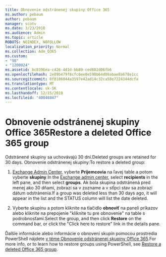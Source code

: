 ```yaml
---
title: Obnovenie odstránenej skupiny Office 365
ms.author: pebaum
author: pebaum
manager: scotv
ms.date: 3/23/2018
ms.audience: Admin
ms.topic: article
ROBOTS: NOINDEX, NOFOLLOW
localization_priority: Normal
ms.collection: Adm_O365
ms.custom:
- "98"
- "1200024"
ms.assetid: bc0396ea-c426-4d1d-bb89-ced602d06fb6
ms.openlocfilehash: 2e89b479f8cfc0ee0e590b64d09abae8a678e1cc
ms.sourcegitcommit: 0f0186044a3597e42ad14c32ca58e7224344dcfa
ms.translationtype: MT
ms.contentlocale: sk-SK
ms.lasthandoff: 12/15/2019
ms.locfileid: "40048847"
---
```

# <a name="restore-a-deleted-office-365-group"></a><span data-ttu-id="7749c-102">Obnovenie odstránenej skupiny Office 365</span><span class="sxs-lookup"><span data-stu-id="7749c-102">Restore a deleted Office 365 group</span></span>

<span data-ttu-id="7749c-103">Odstránené skupiny sa uchovávajú 30 dní.</span><span class="sxs-lookup"><span data-stu-id="7749c-103">Deleted groups are retained for 30 days.</span></span> <span data-ttu-id="7749c-104">Obnovenie odstránenej skupiny:</span><span class="sxs-lookup"><span data-stu-id="7749c-104">To restore a deleted group:</span></span>
  
1. <span data-ttu-id="7749c-105">[Exchange Admin Center](https://outlook.office365.com/ecp/), vyberte **Príjemcovia** na ľavej table a potom vyberte **skupiny**.</span><span class="sxs-lookup"><span data-stu-id="7749c-105">In the [Exchange admin center](https://outlook.office365.com/ecp/), select **recipients** in the left pane, and then select **groups**.</span></span> <span data-ttu-id="7749c-106">Ak bola skupina odstránená pred menej ako 30 dňami, zobrazí sa v zozname a v stĺpci stav sa zobrazí dátum odstránenia.</span><span class="sxs-lookup"><span data-stu-id="7749c-106">If a group was deleted less than 30 days ago, it will appear in the list and the STATUS column will list the date deleted.</span></span>

2. <span data-ttu-id="7749c-107">Vyberte skupinu a potom kliknite na tlačidlo **obnoviť** na paneli príkazov alebo kliknite na prepojenie "kliknite tu pre obnovenie" na table s podrobnosťami.</span><span class="sxs-lookup"><span data-stu-id="7749c-107">Select the group, and then click **Restore** on the command bar, or click the "Click here to restore" link in the details pane.</span></span>

<span data-ttu-id="7749c-108">Ďalšie informácie alebo informácie o obnovení skupín pomocou prostredia PowerShell nájdete [v téme Obnovenie odstránenej skupiny Office 365](https://go.microsoft.com/fwlink/?linkid=867802).</span><span class="sxs-lookup"><span data-stu-id="7749c-108">For more info, or to learn how to restore groups using PowerShell, see [Restore a deleted Office 365 group](https://go.microsoft.com/fwlink/?linkid=867802).</span></span>
  